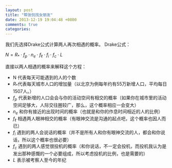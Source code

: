 ```yaml
---
layout: post
title: "帮张侃找女朋友"
date: 2013-12-19 19:04:48 +0800
comments: true
categories: 
---
```


我们先选择Drake公式计算两人再次相遇的概率。
Drake公式：

$N = R_{\ast} \cdot f_p \cdot n_e \cdot f_{\ell} \cdot f_i \cdot f_c \cdot L$

直接以两人相遇的概率来解释这个方程：
* N 代表每天可能遇到的人的个数
* $R_{\ast}$代表每天城市人口的增加量（以北京为例每年约有55万新增人口，平均每日1507人。）
* $f_p$ 代表新增的人口会会与你的活动空间有相交的概率（如果你在城市里的活动空间足够大，人际交往圈较广，那么，这个概率相应一会变大）
* $n_e$ 和你有接近的出现时间的概率（也就是和你的作息时间相近的人的比例）
* $f_{\ell}$ 相遇两人眼神相交的概率（有眼神交流是沟通的起点吧，这个概率也因人而已）
* $f_i$ 遇到的两人会说话的概率（并不是所有人和你有眼神交流的人，都会和你说话，所以这个概率也很必要）
* $f_c$ 遇到的两人感觉很投机的概率（和你说话，不一定会投机，而投机我认为是发出那种感慨的一个必要组成，所以考虑投机的比例，也是需要的）
* $L$ 表示被考察人至今的年纪